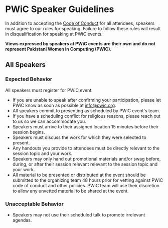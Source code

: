 # PWiC Speaker Guidelines

In addition to accepting the [Code of Conduct](https://github.com/pakistani-women-in-computing/pwic-documents/blob/master/pwic-code-of-conduct.md) for all attendees, speakers must agree to our rules for speaking. 
Failure to follow these rules will result in disqualification for speaking at PWiC events.

**Views expressed by speakers at PWiC events are their own and do not represent Pakistani Women in Computing (PWiC).**

## All Speakers

### Expected Behavior 
All speakers must register for PWiC event. 

- If you are unable to speak after confirming your participation, please let PWiC know as soon as possible at info@pwic.org.
- All speakers commit to presenting as scheduled by PWiC event's team.
- If you have a scheduling conflict for religious reasons, please reach out to us so we can accommodate you.
- Speakers must arrive to their assigned location 15 minutes before their session begins.
- Speakers must discuss the work for which they were selected to present. 
- Any handouts you provide to attendees must be directly relevant to the session topic and your work.
- Speakers may only hand out promotional materials and/or swag before, during, or after their session relevant  relevant to the session topic and your work.
- All material to be presented or distributed at the event should be submitted to the organizing team 48 hours prior for vetting against PWiC code of conduct and other policies. PWiC team will use their discretion to allow any unvetted material to be shared at the event.

### Unacceptable Behavior 
- Speakers may not use their scheduled talk to promote irrelevant agendas. 
